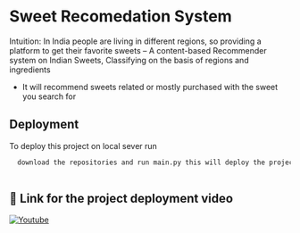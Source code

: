 
# Sweet Recomedation System

Intuition: In India people are living in different regions, so providing a platform to get their favorite sweets 
– A content-based Recommender system on Indian Sweets, Classifying on the basis of regions and ingredients
- It will recommend sweets related or mostly purchased with the sweet you search for


## Deployment

To deploy this project on local sever run

```bash
  download the repositories and run main.py this will deploy the project on local server
  
```


## 🔗 Link for the project deployment video
[![Youtube](https://img.shields.io/badge/youtube-0A66C2?style=for-the-badge&logo=youtube&logoColor=red)](https://youtu.be/rPusrH0sJLg)
